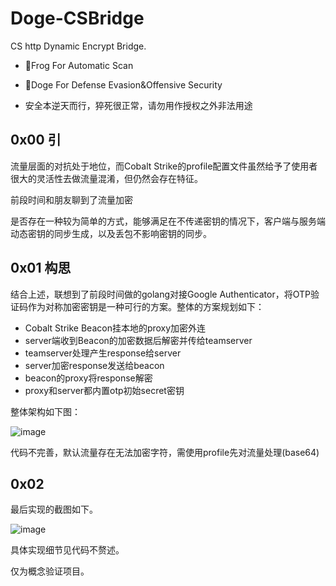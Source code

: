 # Doge-CSBridge
CS http Dynamic Encrypt Bridge.

- 🐸Frog For Automatic Scan

- 🐶Doge For Defense Evasion&Offensive Security

- 安全本逆天而行，猝死很正常，请勿用作授权之外非法用途

## 0x00 引

流量层面的对抗处于地位，而Cobalt Strike的profile配置文件虽然给予了使用者很大的灵活性去做流量混淆，但仍然会存在特征。

前段时间和朋友聊到了流量加密

是否存在一种较为简单的方式，能够满足在不传递密钥的情况下，客户端与服务端动态密钥的同步生成，以及丢包不影响密钥的同步。

## 0x01 构思

结合上述，联想到了前段时间做的golang对接Google Authenticator，将OTP验证码作为对称加密密钥是一种可行的方案。整体的方案规划如下：

- Cobalt Strike Beacon挂本地的proxy加密外连
- server端收到Beacon的加密数据后解密并传给teamserver
- teamserver处理产生response给server
- server加密response发送给beacon
- beacon的proxy将response解密
- proxy和server都内置otp初始secret密钥

整体架构如下图：

![image](https://user-images.githubusercontent.com/36320909/141474352-32bf7ee7-2391-4f0c-8b77-fee42e637aed.png)

代码不完善，默认流量存在无法加密字符，需使用profile先对流量处理(base64)

## 0x02

最后实现的截图如下。

![image](https://user-images.githubusercontent.com/36320909/141475400-4ec760ab-1b42-4466-80b8-667da38ea7ea.png)


具体实现细节见代码不赘述。

仅为概念验证项目。
